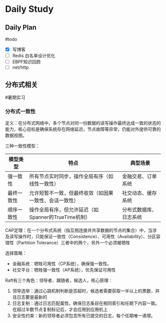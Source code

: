 # Daily Study
## Daily Plan
#todo
- [x] 写博客
- [ ] Redis 白名单设计优化
- [ ] EBPF知识回顾
- [ ] net/http
## 分布式相关
#暑期实习 

### 分布式一致性
定义：在分布式网络中，多个节点对同一份数据的读写操作最终达成一致的状态的能力，核心目标是确保系统存在网络延迟，节点故障等异常，仍能对外提供可靠的数据视图。

三种一致性模型：

| ​​模型类型​​  | ​​特点​​                        | ​​典型场景​​ |
| ------------- | --------------------------------- | ------------ |
| ​​强一致性​​  | 所有节点实时同步，操作全局有序（如线性一致性）           | 金融交易、订单系统    |
| ​​最终一致性​​ | 允许短暂不一致，但最终收敛（如因果一致性、会话一致性）       | 社交动态、缓存系统    |
| ​​顺序一致性​​ | 操作全局有序，但允许延迟（如Spanner的TrueTime机制） | 分布式数据库、日志系统  |
CAP定理：在一个分布式系统（指互相连接并共享数据的节点的集合）中，当涉及读写操作时，只能保证一致性（Consistence）、可用性（Availability）、分区容错性（Partition Tolerance）三者中的两个，另外一个必须被牺牲

选择策略：
- 金融系统：牺牲可用性（CP系统），确保强一致性。
- 社交平台：牺牲强一致性（AP系统），优先保证可用性

Raft有三个角色：领导者、跟随者，候选人，核心原理：
1. 领导选举：通过心跳机制判断是否超时，候选者需要获取一半以上的票数，并且日志要是最新的
2. 日志复制：通过日志匹配属性，确保日志条目在相同索引和任期下内容一致。在超过半数节点复制标记后，才会应用到应用机上
3. 安全性约束：新的领导者必须包含所有已提交的日志，每个任期唯一递增。
